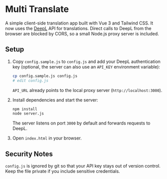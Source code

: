 # Multi Translate

A simple client-side translation app built with Vue 3 and Tailwind CSS. It now
uses the [DeepL](https://www.deepl.com/) API for translations. Direct calls to
DeepL from the browser are blocked by CORS, so a small Node.js proxy server is
included.

## Setup

1. Copy `config.sample.js` to `config.js` and add your DeepL authentication key
   (optional, the server can also use an `API_KEY` environment variable):

   ```bash
   cp config.sample.js config.js
   # edit config.js
   ```
   `API_URL` already points to the local proxy server (`http://localhost:3000`).

2. Install dependencies and start the server:
   ```bash
   npm install
   node server.js
   ```
   The server listens on port `3000` by default and forwards requests to DeepL.

3. Open `index.html` in your browser.

## Security Notes

`config.js` is ignored by git so that your API key stays out of version control. Keep the file private if you include sensitive credentials.

